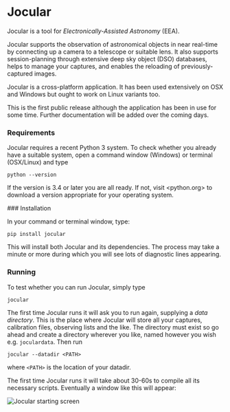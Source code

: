# Jocular

Jocular is a tool for *Electronically-Assisted Astronomy* (EEA).

Jocular supports the observation of astronomical objects in near real-time by connecting up a camera to a telescope or suitable lens. It also supports session-planning through extensive deep sky object (DSO) databases, helps to manage your captures, and
enables the reloading of previously-captured images.

Jocular is a cross-platform application. It has been used extensively on OSX and Windows but ought to work on Linux variants too. 

This is the first public release although the application has been in use for some time. Further documentation will be added over the coming days.

### Requirements

Jocular requires a recent Python 3 system. To check whether you already have a suitable system, open a command window (Windows) or terminal (OSX/Linux) and type

	python --version

If the version is 3.4 or later you are all ready. If not, visit <python.org> to download a version appropriate for your operating system.

### Installation

In your command or terminal window, type:

	pip install jocular

This will install both Jocular and its dependencies. The process may take a minute or more during which you will see lots of diagnostic lines appearing.

### Running

To test whether you can run Jocular, simply type

	jocular

The first time Jocular runs it will ask you to run again, supplying a *data directory*. This is the place where Jocular will store all your captures, calibration files, observing lists and the like. The directory must exist so go ahead and create a directory wherever you like, named however you wish e.g. `joculardata`. Then run 

	jocular --datadir <PATH>

where `<PATH>` is the location of your datadir.

The first time Jocular runs it will take about 30-60s to compile all its necessary scripts. Eventually a window like this will appear:

![Jocular starting screen](./images/startup_screen.jpg)





